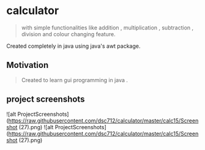 # calculator

> with simple functionalities like addition , multiplication , subtraction , division and colour changing feature.

Created completely in java using java's awt package.



## Motivation 
> Created to learn gui programming in java .



## project screenshots

![alt ProjectScreenshots](https://raw.githubusercontent.com/dsc712/calculator/master/calc15/Screenshot (27).png)
![alt ProjectScreenshots](https://raw.githubusercontent.com/dsc712/calculator/master/calc15/Screenshot (27).png)